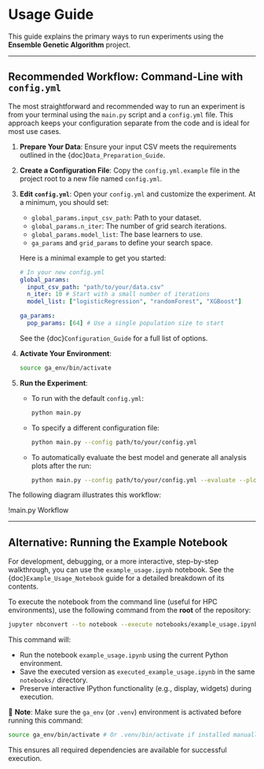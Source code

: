 # Usage Guide

This guide explains the primary ways to run experiments using the **Ensemble Genetic Algorithm** project.

---

## Recommended Workflow: Command-Line with `config.yml`

The most straightforward and recommended way to run an experiment is from your terminal using the `main.py` script and a `config.yml` file. This approach keeps your configuration separate from the code and is ideal for most use cases.

1.  **Prepare Your Data**: Ensure your input CSV meets the requirements outlined in the {doc}`Data_Preparation_Guide`.

2.  **Create a Configuration File**: Copy the `config.yml.example` file in the project root to a new file named `config.yml`.

3.  **Edit `config.yml`**: Open your `config.yml` and customize the experiment. At a minimum, you should set:
    -   `global_params.input_csv_path`: Path to your dataset.
    -   `global_params.n_iter`: The number of grid search iterations.
    -   `global_params.model_list`: The base learners to use.
    -   `ga_params` and `grid_params` to define your search space.

    Here is a minimal example to get you started:
    ```yaml
    # In your new config.yml
    global_params:
      input_csv_path: "path/to/your/data.csv"
      n_iter: 10 # Start with a small number of iterations
      model_list: ["logisticRegression", "randomForest", "XGBoost"]

    ga_params:
      pop_params: [64] # Use a single population size to start
    ```

    See the {doc}`Configuration_Guide` for a full list of options.

4.  **Activate Your Environment**:
    ```bash
    source ga_env/bin/activate
    ```

5.  **Run the Experiment**:
    -   To run with the default `config.yml`:
        ```bash
        python main.py
        ```
    -   To specify a different configuration file:
        ```bash
        python main.py --config path/to/your/config.yml
        ```
    -   To automatically evaluate the best model and generate all analysis plots after the run:
        ```bash
        python main.py --config path/to/your/config.yml --evaluate --plot
        ```

The following diagram illustrates this workflow:

!main.py Workflow

---

## Alternative: Running the Example Notebook

For development, debugging, or a more interactive, step-by-step walkthrough, you can use the `example_usage.ipynb` notebook. See the {doc}`Example_Usage_Notebook` guide for a detailed breakdown of its contents.

To execute the notebook from the command line (useful for HPC environments), use the following command from the **root** of the repository:

```bash
jupyter nbconvert --to notebook --execute notebooks/example_usage.ipynb --output notebooks/executed_example_usage.ipynb
```

This command will:

-   Run the notebook `example_usage.ipynb` using the current Python environment.
-   Save the executed version as `executed_example_usage.ipynb` in the same `notebooks/` directory.
-   Preserve interactive IPython functionality (e.g., display, widgets) during execution.

📌 **Note**: Make sure the `ga_env` (or `.venv`) environment is activated before running this command:

```bash
source ga_env/bin/activate # Or .venv/bin/activate if installed manually
```
This ensures all required dependencies are available for successful execution.